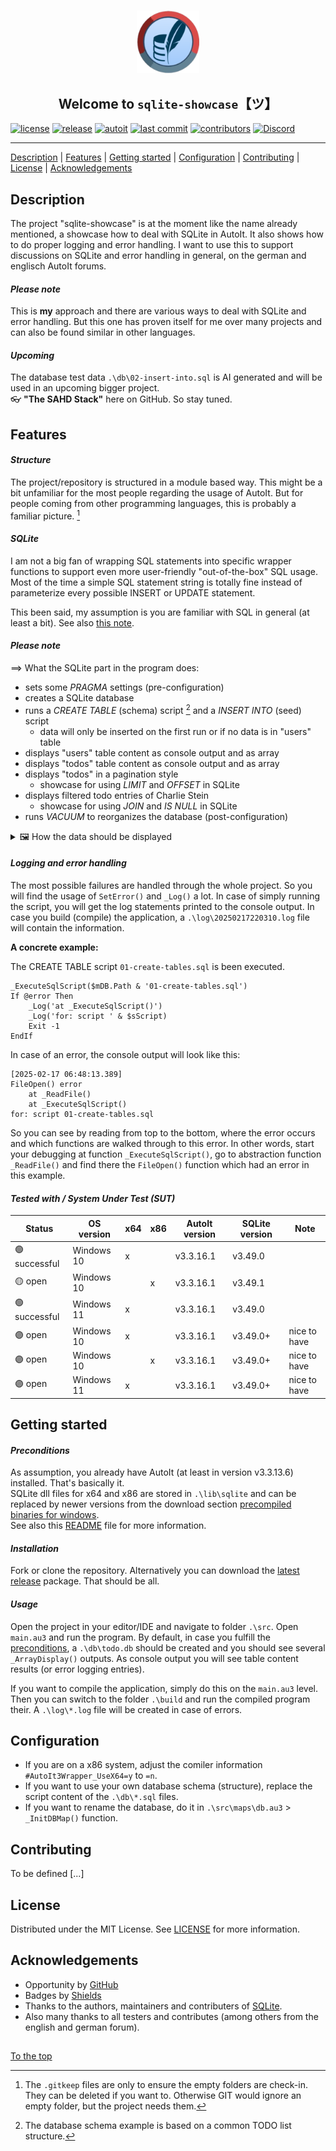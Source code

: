 #####

<p align="center">
    <img src="assets/images/logo.png" width="100" />
    <h2 align="center">Welcome to <code>sqlite-showcase</code>【ツ】</h2>
</p>

[![license](https://img.shields.io/badge/license-MIT-indianred.svg?style=flat-square&logo=spdx&logoColor=white)](https://github.com/sven-seyfert/sqlite-showcase/blob/main/LICENSE.md)
[![release](https://img.shields.io/github/release/sven-seyfert/sqlite-showcase.svg?color=slateblue&style=flat-square&logo=github)](https://github.com/sven-seyfert/sqlite-showcase/releases/latest)
[![autoit](https://img.shields.io/badge/lang-AutoIt-lightskyblue.svg?style=flat-square&logo=autodesk&logoColor=white)]()
[![last commit](https://img.shields.io/github/last-commit/sven-seyfert/sqlite-showcase.svg?color=darkgoldenrod&style=flat-square&logo=github)](https://github.com/sven-seyfert/sqlite-showcase/commits/main)
[![contributors](https://img.shields.io/github/contributors/sven-seyfert/sqlite-showcase.svg?color=darkolivegreen&style=flat-square&logo=github)](https://github.com/sven-seyfert/sqlite-showcase/graphs/contributors)
[![Discord](https://img.shields.io/badge/Discord-AutoIt_Community_Projects-%235865F2.svg?style=flat-square&logo=discord&logoColor=white)](https://discord.gg/5DWTpZK3QN)

---

[Description](#description) | [Features](#features) | [Getting started](#getting-started) | [Configuration](#configuration) | [Contributing](#contributing) | [License](#license) | [Acknowledgements](#acknowledgements)

## Description

The project "sqlite-showcase" is at the moment like the name already mentioned, a showcase how to deal with SQLite in AutoIt. It also shows how to do proper logging and error handling. I want to use this to support discussions on SQLite and error handling in general, on the german and englisch AutoIt forums.

#### *Please note*

This is **my** approach and there are various ways to deal with SQLite and error handling. But this one has proven itself for me over many projects and can also be found similar in other languages.

#### *Upcoming*

The database test data `.\db\02-insert-into.sql` is AI generated and will be used in an upcoming bigger project.<br>
👓 **"The SAHD Stack"** here on GitHub. So stay tuned.

## Features

#### *Structure*

The project/repository is structured in a module based way. This might be a bit unfamiliar for the most people regarding the usage of AutoIt. But for people coming from other programming languages, this is probably a familiar picture. [^1]

[^1]: The `.gitkeep` files are only to ensure the empty folders are check-in. They can be deleted if you want to. Otherwise GIT would ignore an empty folder, but the project needs them.

#### *SQLite*

I am not a big fan of wrapping SQL statements into specific wrapper functions to support even more user-friendly "out-of-the-box" SQL usage. Most of the time a simple SQL statement string is totally fine instead of parameterize every possible INSERT or UPDATE statement.

This been said, my assumption is you are familiar with SQL in general (at least a bit). See also [this note](#please-note).

#### *Please note*

==> What the SQLite part in the program does:

- sets some *PRAGMA* settings (pre-configuration)
- creates a SQLite database
- runs a *CREATE TABLE* (schema) script [^2] and a *INSERT INTO* (seed) script
  - data will only be inserted on the first run or if no data is in "users" table
- displays "users" table content as console output and as array
- displays "todos" table content as console output and as array
- displays "todos" in a pagination style
  - showcase for using *LIMIT* and *OFFSET* in SQLite
- displays filtered todo entries of Charlie Stein
  - showcase for using *JOIN* and *IS NULL* in SQLite
- runs *VACUUM* to reorganizes the database (post-configuration)

[^2]: The database schema example is based on a common TODO list structure.

<details>
<summary>🖼 How the data should be displayed</summary>

![sqlite-showcase](sqlite-showcase.gif)

</details>


#### *Logging and error handling*

The most possible failures are handled through the whole project. So you will find the usage of `SetError()` and `_Log()` a lot. In case of simply running the script, you will get the log statements printed to the console output. In case you build (compile) the application, a `.\log\20250217220310.log` file will contain the information.

**A concrete example:**

The CREATE TABLE script `01-create-tables.sql` is been executed.

``` autoit
_ExecuteSqlScript($mDB.Path & '01-create-tables.sql')
If @error Then
    _Log('at _ExecuteSqlScript()')
    _Log('for: script ' & $sScript)
    Exit -1
EndIf
```

In case of an error, the console output will look like this:

``` log
[2025-02-17 06:48:13.389]
FileOpen() error
	at _ReadFile()
	at _ExecuteSqlScript()
for: script 01-create-tables.sql
```

So you can see by reading from top to the bottom, where the error occurs and which functions are walked through to this error. In other words, start your debugging at function `_ExecuteSqlScript()`, go to abstraction function `_ReadFile()` and find there the `FileOpen()` function which had an error in this example.

#### *Tested with / System Under Test (SUT)*

| Status        | OS version | x64 | x86 | AutoIt version | SQLite version | Note         |
| ---           | ---        | --- | --- | ---            | ---            | ---          |
| 🟢 successful | Windows 10 | x   |     | v3.3.16.1      | v3.49.0        |              |
| 🟡 open       | Windows 10 |     | x   | v3.3.16.1      | v3.49.1        |              |
| 🟢 successful | Windows 11 | x   |     | v3.3.16.1      | v3.49.0        |              |
| 🟣 open       | Windows 10 | x   |     | v3.3.16.1      | v3.49.0+       | nice to have |
| 🟣 open       | Windows 10 |     | x   | v3.3.16.1      | v3.49.0+       | nice to have |
| 🟣 open       | Windows 11 | x   |     | v3.3.16.1      | v3.49.0+       | nice to have |

## Getting started

#### *Preconditions*

As assumption, you already have AutoIt (at least in version v3.3.13.6) installed. That's basically it.<br>
SQLite dll files for x64 and x86 are stored in `.\lib\sqlite` and can be replaced by newer versions from the download section [precompiled binaries for windows](https://www.sqlite.org/download.html).<br>
See also this [README](https://github.com/sven-seyfert/sqlite-showcase/blob/main/lib/sqlite/README.md) file for more information.

#### *Installation*

Fork or clone the repository. Alternatively you can download the [latest release](https://github.com/sven-seyfert/sqlite-showcase/releases/latest) package. That should be all.

#### *Usage*

Open the project in your editor/IDE and navigate to folder `.\src`. Open `main.au3` and run the program. By default, in case you fulfill the [preconditions](#preconditions), a `.\db\todo.db` should be created and you should see several `_ArrayDisplay()` outputs. As console output you will see table content results (or error logging entries).

If you want to compile the application, simply do this on the `main.au3` level. Then you can switch to the folder `.\build` and run the compiled program their. A `.\log\*.log` file will be created in case of errors.

## Configuration

- If you are on a x86 system, adjust the comiler information `#AutoIt3Wrapper_UseX64=y` to `=n`.
- If you want to use your own database schema (structure), replace the script content of the `.\db\*.sql` files.
- If you want to rename the database, do it in `.\src\maps\db.au3` > `_InitDBMap()` function.

## Contributing

To be defined [...]

## License

Distributed under the MIT License. See [LICENSE](https://github.com/sven-seyfert/sqlite-showcase/blob/main/LICENSE.md) for more information.

## Acknowledgements

- Opportunity by [GitHub](https://github.com)
- Badges by [Shields](https://shields.io)
- Thanks to the authors, maintainers and contributers of [SQLite](https://www.sqlite.org/copyright.html).
- Also many thanks to all testers and contributes (among others from the english and german forum).

##

[To the top](#)
